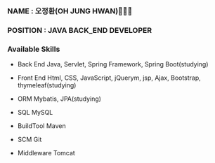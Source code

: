 ### NAME : 오정환(OH JUNG HWAN)🧑🏻‍💻
### POSITION : JAVA BACK_END DEVELOPER

### Available Skills
  - Back End
    Java, Servlet, Spring Framework, Spring Boot(studying)
  
  - Front End
    Html, CSS, JavaScript, jQuerym, jsp, Ajax, Bootstrap, thymeleaf(studying)

  - ORM
    Mybatis, JPA(studying)

  - SQL
    MySQL

  - BuildTool
    Maven

  - SCM
    Git

  - Middleware
    Tomcat
